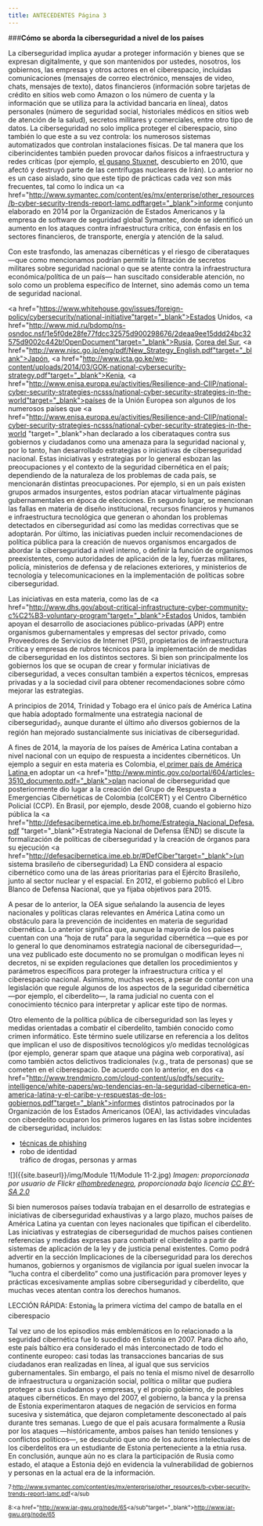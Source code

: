 ```yaml
---
title: ANTECEDENTES Página 3
---
```


###**Cómo se aborda la ciberseguridad a nivel de los países**

La ciberseguridad implica ayudar a proteger información y bienes que se expresan digitalmente, y que son mantenidos por ustedes, nosotros, los gobiernos, las empresas y otros actores en el ciberespacio, incluidas comunicaciones (mensajes de correo electrónico, mensajes de video, chats, mensajes de texto), datos financieros (información sobre tarjetas de crédito en sitios web como Amazon o los número de cuenta y la información que se utiliza para la actividad bancaria en línea), datos personales (número de seguridad social, historiales médicos en sitios web de atención de la salud), secretos militares y comerciales, entre otro tipo de datos. La ciberseguridad no solo implica proteger el ciberespacio, sino también lo que este a su vez controla: los numerosos sistemas automatizados que controlan instalaciones físicas.
 De tal manera que los ciberincidentes también pueden provocar daños físicos a infraestructura y redes críticas (por ejemplo, <a href="//https://es.wikipedia.org/wiki/Stuxnet" target="_blank">el gusano Stuxnet</a>, descubierto en 2010, que afectó y destruyó parte de las centrífugas nucleares de Irán). Lo anterior no es un caso aislado, sino que este tipo de prácticas cada vez son más frecuentes, tal como lo indica un <a href="http://www.symantec.com/content/es/mx/enterprise/other_resources/b-cyber-security-trends-report-lamc.pdftarget="_blank">informe conjunto</a></a> elaborado en 2014 por la Organización de Estados Americanos y la empresa de software de seguridad global Symantec, donde se identificó un aumento en los ataques contra infraestructura crítica, con énfasis en los sectores financieros, de transporte, energía y atención de la salud.

Con este trasfondo, las amenazas cibernéticas y el riesgo de ciberataques —que como mencionamos podrían permitir la filtración de secretos militares sobre seguridad nacional o que se atente contra la infraestructura económica/política de un país— han suscitado considerable atención, no solo como un problema específico de Internet, sino además como un tema de seguridad nacional.

<a href="https://www.whitehouse.gov/issues/foreign-policy/cybersecurity/national-initiative"target="_blank">Estados Unidos</a>,
<a href="http://www.mid.ru/bdomp/ns-osndoc.nsf/1e5f0de28fe77fdcc32575d900298676/2deaa9ee15ddd24bc32575d9002c442b!OpenDocument"target="_blank">Rusia</a>, 
<a href="https://ccdcoe.org/strategies-policies.html" target="_blank">Corea del Sur</a>, <a href="http://www.nisc.go.jp/eng/pdf/New_Strategy_English.pdf"target="_blank">Japón</a>, <a href="http://www.icta.go.ke/wp-content/uploads/2014/03/GOK-national-cybersecurity-strategy.pdf"target="_blank">Kenia</a>,
<a href="http://www.enisa.europa.eu/activities/Resilience-and-CIIP/national-cyber-security-strategies-ncsss/national-cyber-security-strategies-in-the-world"target="_blank">países de la Unión Europea</a>
son algunos de los numerosos países que <a href="http://www.enisa.europa.eu/activities/Resilience-and-CIIP/national-cyber-security-strategies-ncsss/national-cyber-security-strategies-in-the-world "target="_blank">han declarado</a> a los ciberataques contra sus gobiernos y ciudadanos como una amenaza para la seguridad nacional y, por lo tanto, han desarrollado estrategias o iniciativas de ciberseguridad nacional. Estas iniciativas y estrategias por lo general esbozan las preocupaciones y el contexto de la seguridad cibernética en el país; dependiendo de la naturaleza de los problemas de cada país, se mencionarán distintas preocupaciones. Por ejemplo, si en un país existen grupos armados insurgentes, estos podrían atacar virtualmente páginas gubernamentales en época de elecciones. En segundo lugar, se mencionan las fallas en materia de diseño institucional, recursos financieros y humanos e infraestructura tecnológica que generan o ahondan los problemas detectados en ciberseguridad así como las medidas correctivas que se adoptarán. Por último, las iniciativas pueden incluir recomendaciones de política pública para la creación de nuevos organismos encargados de abordar la ciberseguridad a nivel interno, o definir la función de organismos preexistentes, como autoridades de aplicación de la ley, fuerzas militares, policía, ministerios de defensa y de relaciones exteriores, y ministerios de tecnología y telecomunicaciones en la implementación de políticas sobre ciberseguridad. 
  
Las iniciativas en esta materia, como las de <a href="http://www.dhs.gov/about-critical-infrastructure-cyber-community-c%C2%B3-voluntary-program"target="_blank">Estados Unidos</a>, también apoyan el desarrollo de asociaciones público-privadas (APP) entre organismos gubernamentales y empresas del sector privado, como Proveedores de Servicios de Internet (PSI), propietarios de infraestructura crítica y empresas de rubros técnicos para la implementación de medidas de ciberseguridad en los distintos sectores. Si bien son principalmente los gobiernos los que se ocupan de crear y formular iniciativas de ciberseguridad, a veces consultan también a expertos técnicos, empresas privadas y a la sociedad civil para obtener recomendaciones sobre cómo mejorar las estrategias. 

A principios de 2014, Trinidad y Tobago era el único país de América Latina que había adoptado formalmente una estrategia nacional de ciberseguridad<sub>7</sub>, aunque durante el último año diversos gobiernos de la región han mejorado sustancialmente sus iniciativas de ciberseguridad. 

A fines de 2014, la mayoría de los países de América Latina contaban a nivel nacional con un equipo de respuesta a incidentes cibernéticos. Un ejemplo a seguir en esta materia es Colombia, el<a href="https://freedomhouse.org/report/freedom-net/2014/colombia"> primer país de América Latina </a>
en adoptar un <a href="http://www.mintic.gov.co/portal/604/articles-3510_documento.pdf="_blank">plan nacional de ciberseguridad</a>
que posteriormente dio lugar a la creación del Grupo de Respuesta a Emergencias Cibernéticas de Colombia (coICERT) y el Centro Cibernético Policial (CCP). En Brasil, por ejemplo, desde 2008, cuando el gobierno hizo pública la
<a href="http://defesacibernetica.ime.eb.br/home/Estrategia_Nacional_Defesa.pdf "target="_blank">Estrategia Nacional de Defensa (END) </a>
se discute la formalización de políticas de ciberseguridad y la creación de órganos para su ejecución <a href="http://defesacibernetica.ime.eb.br/#DefCiber"target="_blank">(un sistema brasileño de ciberseguridad)</a>
La END considera al espacio cibernético como una de las áreas prioritarias para el Ejército Brasileño, junto al sector nuclear y el espacial. En 2012, el gobierno publicó el Libro Blanco de Defensa Nacional, que ya fijaba objetivos para 2015. 

A pesar de lo anterior, la OEA sigue señalando la ausencia de leyes nacionales y políticas claras relevantes en América Latina como un obstáculo para la prevención de incidentes en materia de seguridad cibernética. Lo anterior significa que, aunque la mayoría de los países cuentan con una “hoja de ruta” para la seguridad cibernética —que es por lo general lo que denominamos estrategia nacional de ciberseguridad—, una vez publicado este documento no se promulgan o modifican leyes ni decretos, ni se expiden regulaciones que detallen los procedimientos y parámetros específicos para proteger la infraestructura crítica y el ciberespacio nacional. Asimismo, muchas veces, a pesar de contar con una legislación que regule algunos de los aspectos de la seguridad cibernética —por ejemplo, el ciberdelito—, la rama judicial no cuenta con el conocimiento técnico para interpretar y aplicar este tipo de normas.

Otro elemento de la política pública de ciberseguridad son las leyes y medidas orientadas a combatir el ciberdelito, también conocido como crimen informático. Este término suele utilizarse en referencia a los delitos que implican el uso de dispositivos tecnológicos y/o medidas tecnológicas (por ejemplo, generar spam que ataque una página web corporativa), así como también actos delictivos tradicionales (v.g., trata de personas) que se cometen en el ciberespacio. 
De acuerdo con lo anterior, en dos <a href="http://www.trendmicro.com/cloud-content/us/pdfs/security-intelligence/white-papers/wp-tendencias-en-la-seguridad-cibernetica-en-america-latina-y-el-caribe-y-respuestas-de-los-gobiernos.pdf"target="_blank">informes distintos</a>
patrocinados por la Organización de los Estados Americanos (OEA), las actividades vinculadas con ciberdelito ocuparon los primeros lugares en las listas sobre incidentes de ciberseguridad, incluidos:

<ul><li><a href="http://www.internetlab.es/post/2478/el-phishing/="_blank">técnicas de phishing</a></li>
<li>robo de identidad</li> 
</li> tráfico de drogas, personas y armas</li></ul> 

![]({{site.baseurl}}/img/Module 11/Module 11-2.jpg)
*Imagen: proporcionada por usuario de Flickr <a href="https://www.flickr.com/photos/77519207@N02/">elhombredenegro</a>, proporcionada bajo licencia <a href="https://creativecommons.org/licenses/by-sa/2.0/" target="_blank">CC BY-SA 2.0</a>*

Si bien numerosos países todavía trabajan en el desarrollo de estrategias e iniciativas de ciberseguridad exhaustivas y a largo plazo, muchos países de América Latina ya cuentan con leyes nacionales que tipifican el
ciberdelito. Las iniciativas y estrategias de ciberseguridad de muchos países contienen referencias y medidas expresas para combatir el ciberdelito a partir de sistemas de aplicación de la ley y de justicia penal existentes. Como podrá advertir en la sección Implicaciones de la ciberseguridad para los derechos humanos, gobiernos y organismos de vigilancia por igual suelen invocar la “lucha contra el ciberdelito” como una justificación para promover leyes y prácticas excesivamente amplias sobre ciberseguridad y ciberdelito, que muchas veces atentan contra los derechos humanos.

LECCIÓN RÁPIDA: Estonia<sub>8</sub> la primera víctima del campo de batalla en el ciberespacio

Tal vez uno de los episodios más emblemáticos en lo relacionado a la seguridad cibernética fue lo sucedido en Estonia en 2007. Para dicho año, este país báltico era considerado el más interconectado de todo el continente europeo: casi todas las transacciones bancarias de sus ciudadanos eran realizadas en línea, al igual que sus servicios gubernamentales. Sin embargo, el país no tenía el mismo nivel de desarrollo de infraestructura u organización social, política o militar que pudiera proteger a sus ciudadanos y empresas, y el propio gobierno, de posibles ataques cibernéticos. En mayo del 2007, el gobierno, la banca y la prensa de Estonia experimentaron ataques de negación de servicios en forma sucesiva y sistemática, que dejaron completamente desconectado al país durante tres semanas. Luego de que el país acusara formalmente a Rusia por los ataques —históricamente, ambos países han tenido tensiones y conflictos políticos—, se descubrió que uno de los autores intelectuales de los ciberdelitos era un estudiante de Estonia perteneciente a la etnia rusa. En conclusión, aunque aún no es clara la participación de Rusia como estado, el ataque a Estonia dejó en evidencia la vulnerabilidad de gobiernos y personas en la actual era de la información.

<sub> 7:<a href="http://www.symantec.com/content/es/mx/enterprise/other_resources/b-cyber-security-trends-report-lamc.pdf" target="_blank">http://www.symantec.com/content/es/mx/enterprise/other_resources/b-cyber-security-trends-report-lamc.pdf<a/sub

<sub> 8:<a href="http://www.iar-gwu.org/node/65<a/sub"target="_blank">http://www.iar-gwu.org/node/65
